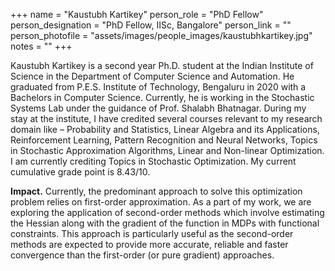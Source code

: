 +++
name = "Kaustubh Kartikey"
person_role = "PhD Fellow"
person_designation = "PhD Fellow, IISc, Bangalore"
person_link = ""
person_photofile = "assets/images/people_images/kaustubhkartikey.jpg"
notes = ""
+++

Kaustubh Kartikey is a second year Ph.D. student at the Indian Institute of Science in the Department of Computer Science and Automation. He graduated from P.E.S. Institute of Technology, Bengaluru in 2020 with a Bachelors in Computer Science. Currently, he is working in the Stochastic Systems Lab under the guidance of Prof. Shalabh Bhatnagar. During my stay at the institute, I have credited several courses relevant to my research domain like – Probability and Statistics, Linear Algebra and its Applications, Reinforcement Learning, Pattern Recognition and Neural Networks, Topics in Stochastic Approximation Algorithms, Linear and Non-linear Optimization. I am currently crediting Topics in Stochastic Optimization. My current cumulative grade point is 8.43/10.


<b>Impact.</b> Currently, the predominant approach to solve this optimization problem relies on first-order approximation. As a part of my work, we are exploring the application of second-order methods which involve estimating the Hessian along with the gradient of the function in MDPs with functional constraints. This approach is particularly useful as the second-order methods are expected to provide more accurate, reliable and faster convergence than the first-order (or pure gradient) approaches.

